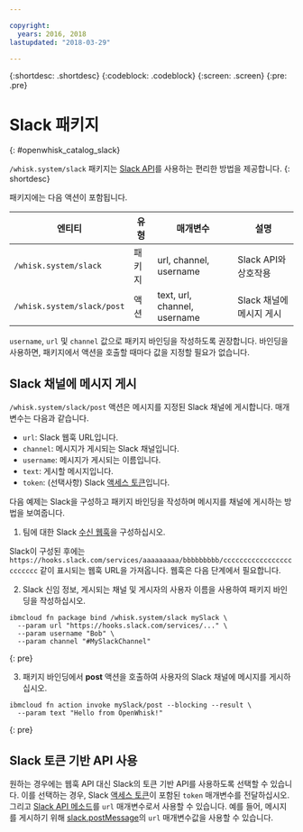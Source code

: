 ```yaml
---

copyright:
  years: 2016, 2018
lastupdated: "2018-03-29"

---
```


{:shortdesc: .shortdesc}
{:codeblock: .codeblock}
{:screen: .screen}
{:pre: .pre}

# Slack 패키지
{: #openwhisk_catalog_slack}

`/whisk.system/slack` 패키지는 [Slack API](https://api.slack.com/)를 사용하는 편리한 방법을 제공합니다.
{: shortdesc}

패키지에는 다음 액션이 포함됩니다.

|엔티티 |유형 |매개변수 |설명 |
| --- | --- | --- | --- |
| `/whisk.system/slack` |패키지 |url, channel, username |Slack API와 상호작용 |
|`/whisk.system/slack/post` |액션 |text, url, channel, username |Slack 채널에 메시지 게시 |

`username`, `url` 및 `channel` 값으로 패키지 바인딩을 작성하도록 권장합니다. 바인딩을 사용하면, 패키지에서 액션을 호출할 때마다 값을 지정할 필요가 없습니다.

## Slack 채널에 메시지 게시

`/whisk.system/slack/post` 액션은 메시지를 지정된 Slack 채널에 게시합니다. 매개변수는 다음과 같습니다.

- `url`: Slack 웹훅 URL입니다.
- `channel`: 메시지가 게시되는 Slack 채널입니다.
- `username`: 메시지가 게시되는 이름입니다.
- `text`: 게시할 메시지입니다.
- `token`: (선택사항) Slack [액세스 토큰](https://api.slack.com/tokens)입니다.

다음 예제는 Slack을 구성하고 패키지 바인딩을 작성하며 메시지를 채널에 게시하는 방법을 보여줍니다.

1. 팀에 대한 Slack [수신 웹훅](https://api.slack.com/incoming-webhooks)을 구성하십시오.

  Slack이 구성된 후에는 `https://hooks.slack.com/services/aaaaaaaaa/bbbbbbbbb/cccccccccccccccccccccccc` 같이 표시되는 웹훅 URL을 가져옵니다. 웹훅은 다음 단계에서 필요합니다.

2. Slack 신임 정보, 게시되는 채널 및 게시자의 사용자 이름을 사용하여 패키지 바인딩을 작성하십시오.
  ```
  ibmcloud fn package bind /whisk.system/slack mySlack \
    --param url "https://hooks.slack.com/services/..." \
    --param username "Bob" \
    --param channel "#MySlackChannel"
  ```
  {: pre}

3. 패키지 바인딩에서 **post** 액션을 호출하여 사용자의 Slack 채널에 메시지를 게시하십시오.
  ```
  ibmcloud fn action invoke mySlack/post --blocking --result \
    --param text "Hello from OpenWhisk!"
  ```
  {: pre}

## Slack 토큰 기반 API 사용

원하는 경우에는 웹훅 API 대신 Slack의 토큰 기반 API를 사용하도록 선택할 수 있습니다. 이를 선택하는 경우, Slack [액세스 토큰](https://api.slack.com/tokens)이 포함된 `token` 매개변수를 전달하십시오. 그리고 [Slack API 메소드](https://api.slack.com/methods)를 `url` 매개변수로서 사용할 수 있습니다. 예를 들어, 메시지를 게시하기 위해 [slack.postMessage](https://api.slack.com/methods/chat.postMessage)의 `url` 매개변수값을 사용할 수 있습니다.
